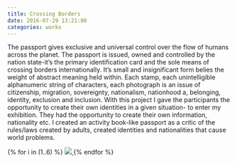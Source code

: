 ```yaml
---
title: Crossing Borders
date: 2016-07-29 13:21:00
categories: works
---
```


The passport gives exclusive and universal control over the flow of humans across the planet. The passport is issued, owned and controlled by the nation state-it’s the primary identification card and the sole means of crossing borders internationally. It’s small and insignificant form belies the weight of abstract meaning held within. Each stamp, each unintelligible alphanumeric string of characters, each photograph is an issue of citizenship, migration, sovereignty, nationalism, nationhood a, belonging, identity, exclusion and inclusion. With this project I gave the participants the opportunity to create their own identities in a given situation- to enter my exhibition. They had the opportunity to create their own information, nationality etc. I created an activity book-like passport as a critic of the rules/laws created by adults, created identities and nationalities that cause world problems.

<div id="galleria">
{% for i in (1..6) %}
    <a href="{{ site.baseurl }}/images/default/passport{{ i }}.jpg">
      <img
        src="{{ site.baseurl }}/images/thumbnail/passport{{ i }}.jpg"
        data-big="{{ site.baseurl }}/images/raw/passport{{ i }}.jpg"
      >
    </a>
{% endfor %}
</div>
